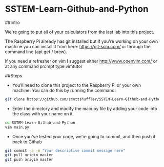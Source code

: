 # SSTEM-Learn-Github-and-Python 

##Intro

We're going to put all of your calculators from the last lab into this project. 

The Raspberry Pi already has git installed but if you're working on your own machine you can install it from here: https://git-scm.com/ or through the command line (apt get / brew). 

If you need a refresher on vim I suggest either http://www.openvim.com/ or at any command prompt type vimtutor

##Steps

- You'll need to clone this project to the Raspberry Pi or your own machine. You can do this by running the command: 
``` bash
git clone https://github.com/scottshuffler/SSTEM-Learn-Github-and-Python.git
```

- Enter the directory and modify the main.py file by adding your code into the class with your name on it 
``` bash
cd SSTEM-Learn-Github-and-Python 
vim main.py
```

- Once you've tested your code, we're going to commit, and then push it back to Github
``` bash
git commit -a -m "Your descriptive commit message here"
git pull origin master
git push origin master
```
